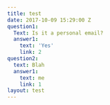 ```yaml
---
title: test
date: 2017-10-09 15:29:00 Z
question1:
  Text: Is it a personal email?
  answer1:
    text: 'Yes'
    link: 2
question2:
  text: Blah
  answer1:
    text: me
    link: 1
layout: test
---
```



